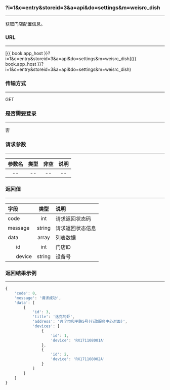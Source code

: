 ### ?i=1&c=entry&storeid=3&a=api&do=settings&m=weisrc_dish

---

获取门店配置信息。

### URL

---

[{{ book.app_host }}?i=1&c=entry&storeid=3&a=api&do=settings&m=weisrc_dish]({{ book.app_host }}?i=1&c=entry&storeid=3&a=api&do=settings&m=weisrc_dish)


### 传输方式

---

GET

### 是否需要登录

---

否


### 请求参数

---

| 参数名 | 类型 | 非空 | 说明 |
| :---: | :---: | :---: | :---: |
| -- | -- | -- | -- |


### 返回值

---

| 字段 | 类型 | 说明 |
| :--- | :---: | :--- |
| code | int | 请求返回状态码 |
| message | string | 请求返回状态信息 |
| data | array | 列表数据 |
| &nbsp;&nbsp;&nbsp;&nbsp;&nbsp;&nbsp;id | int | 门店ID     |
| &nbsp;&nbsp;&nbsp;&nbsp;&nbsp;&nbsp;device | string | 设备号 |

### 返回结果示例

---

``` js
{
    'code': 0,
    'message': '请求成功',
    'data': [
        {
            'id': 3,
            'title': '洛克的虾',
            'address': '兴宁市和平路5号(行政服务中心对面)',
            'devices': [
                {
                    'id': 1,
                    'device': 'RX171108001A'
                },
                {
                    'id': 2,
                    'device': 'RX171108002A'
                }
            ]
        }
    ]
}
```